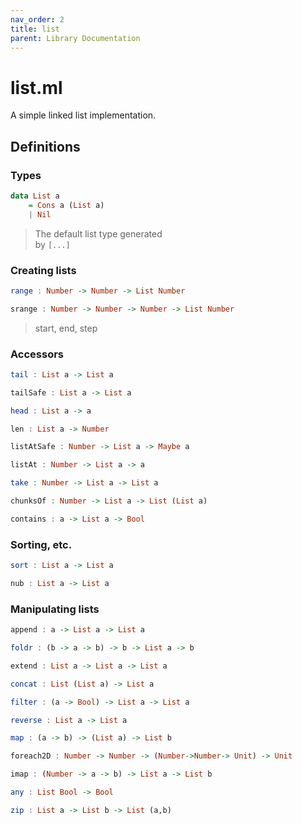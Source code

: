```yaml
---
nav_order: 2
title: list
parent: Library Documentation
---
```


# list.ml

A simple linked list implementation.


## Definitions

### Types
```haskell
data List a
	= Cons a (List a)
	| Nil
```

> The default list type generated<br>
> by `[...]`


### Creating lists
```haskell
range : Number -> Number -> List Number
```




```haskell
srange : Number -> Number -> Number -> List Number
```

> start, end, step


### Accessors
```haskell
tail : List a -> List a
```




```haskell
tailSafe : List a -> List a
```




```haskell
head : List a -> a
```




```haskell
len : List a -> Number
```




```haskell
listAtSafe : Number -> List a -> Maybe a
```




```haskell
listAt : Number -> List a -> a
```




```haskell
take : Number -> List a -> List a
```




```haskell
chunksOf : Number -> List a -> List (List a)
```




```haskell
contains : a -> List a -> Bool
```




### Sorting, etc.
```haskell
sort : List a -> List a
```




```haskell
nub : List a -> List a
```




### Manipulating lists
```haskell
append : a -> List a -> List a
```




```haskell
foldr : (b -> a -> b) -> b -> List a -> b
```




```haskell
extend : List a -> List a -> List a
```




```haskell
concat : List (List a) -> List a
```




```haskell
filter : (a -> Bool) -> List a -> List a
```




```haskell
reverse : List a -> List a
```




```haskell
map : (a -> b) -> (List a) -> List b
```




```haskell
foreach2D : Number -> Number -> (Number->Number-> Unit) -> Unit
```




```haskell
imap : (Number -> a -> b) -> List a -> List b
```




```haskell
any : List Bool -> Bool
```




```haskell
zip : List a -> List b -> List (a,b)
```




